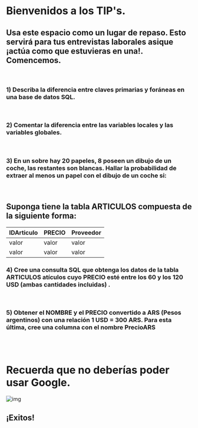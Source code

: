 # Bienvenidos a los TIP's. <br>
## Usa este espacio como un lugar de repaso. Esto servirá para tus entrevistas laborales asique ¡actúa como que estuvieras en una!. Comencemos.  
<br>

### **1) Describa la diferencia entre claves primarias y foráneas en una base de datos SQL.**  
<br>

### **2) Comentar la diferencia entre las variables locales y las variables globales.**
<br>

### **3) En un sobre hay 20 papeles, 8 poseen un dibujo de un coche, las restantes son blancas. Hallar la probabilidad de extraer al menos un papel con el dibujo de un coche si:**  
<br>

## Suponga tiene la tabla ARTICULOS compuesta de la siguiente forma:

| IDArticulo | PRECIO | Proveedor |
|--------|--------|----|
| valor | valor | valor |
|valor  | valor  | valor |

### **4) Cree una consulta SQL que obtenga los datos de la tabla ARTICULOS atículos cuyo PRECIO esté entre los 60 y los 120 USD (ambas cantidades incluidas) .**
<br>

### **5) Obtener el NOMBRE y el PRECIO convertido a ARS (Pesos argentinos) con una relación 1 USD = 300 ARS. Para esta última, cree una columna con el nombre PrecioARS**  
<br>
<br>


# Recuerda que no deberías poder usar Google. 
![img](https://thumbs.gfycat.com/KaleidoscopicFaintHind-size_restricted.gif)
## ¡Exitos! 
